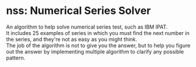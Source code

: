 # nss: Numerical Series Solver
An algorithm to help solve numerical series test, such as IBM IPAT.  
It includes 25 examples of series in which you must find the next number in the series, and they're not as easy as you might think.  
The job of the algorithm is not to give you the answer, but to help you figure out the answer by implementing multiple algorithm to clarify any possible pattern.  
